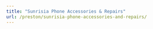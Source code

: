 ```yaml
---
title: "Sunrisia Phone Accessories & Repairs"
url: /preston/sunrisia-phone-accessories-and-repairs/
---
```

